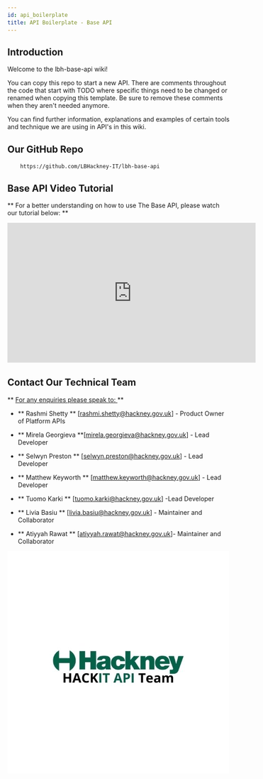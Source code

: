 ```yaml
---
id: api_boilerplate
title: API Boilerplate - Base API
---
```

## Introduction

Welcome to the lbh-base-api wiki!

You can copy this repo to start a new API.
There are comments throughout the code that start with TODO where specific things need to be changed or renamed when copying this template.
Be sure to remove these comments when they aren't needed anymore.

You can find further information, explanations and examples of certain tools and technique we are using in API's in this wiki.

## Our GitHub Repo

        https://github.com/LBHackney-IT/lbh-base-api

## Base API Video Tutorial

** For a better understanding on how to use The Base API, please watch our tutorial below: **

 <iframe width="560" height="315" src="https://www.youtube.com/embed/WggC6Rtz1CE" title="YouTube video player" frameborder="0" allow="accelerometer; autoplay; clipboard-write; encrypted-media; gyroscope; picture-in-picture" allowfullscreen></iframe>

## Contact Our Technical Team

  ** <u> For any enquiries please speak to: </u> **

- ** Rashmi Shetty ** [rashmi.shetty@hackney.gov.uk] - Product Owner of Platform APIs

- ** Mirela Georgieva  **[mirela.georgieva@hackney.gov.uk] - Lead Developer

- ** Selwyn Preston ** [selwyn.preston@hackney.gov.uk] -  Lead Developer

- ** Matthew Keyworth ** [matthew.keyworth@hackney.gov.uk] - Lead Developer

- ** Tuomo Karki ** [tuomo.karki@hackney.gov.uk] -Lead Developer

- ** Livia Basiu ** [livia.basiu@hackney.gov.uk] - Maintainer and Collaborator

- ** Atiyyah Rawat ** [atiyyah.rawat@hackney.gov.uk]- Maintainer and Collaborator


![alt text](./doc-images/api_team_logo.jpg)
